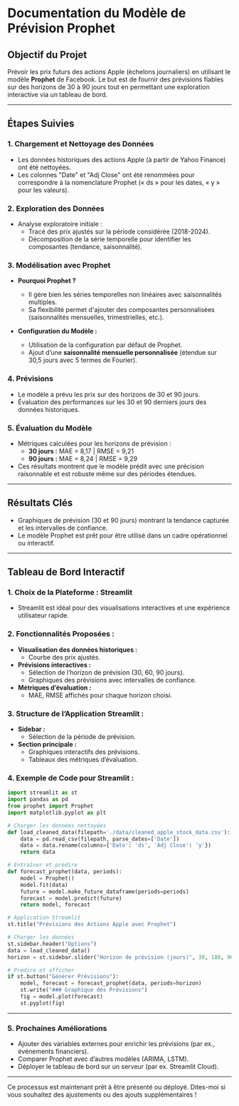 # Documentation du Modèle de Prévision Prophet

## Objectif du Projet
Prévoir les prix futurs des actions Apple (échelons journaliers) en utilisant le modèle **Prophet** de Facebook. Le but est de fournir des prévisions fiables sur des horizons de 30 à 90 jours tout en permettant une exploration interactive via un tableau de bord.

---

## Étapes Suivies

### 1. **Chargement et Nettoyage des Données**
- Les données historiques des actions Apple (à partir de Yahoo Finance) ont été nettoyées.
- Les colonnes "Date" et "Adj Close" ont été renommées pour correspondre à la nomenclature Prophet (« ds » pour les dates, « y » pour les valeurs).

### 2. **Exploration des Données**
- Analyse exploratoire initiale :
  - Tracé des prix ajustés sur la période considérée (2018-2024).
  - Décomposition de la série temporelle pour identifier les composantes (tendance, saisonnalité).

### 3. **Modélisation avec Prophet**
- **Pourquoi Prophet ?**
  - Il gère bien les séries temporelles non linéaires avec saisonnalités multiples.
  - Sa flexibilité permet d'ajouter des composantes personnalisées (saisonnalités mensuelles, trimestrielles, etc.).

- **Configuration du Modèle :**
  - Utilisation de la configuration par défaut de Prophet.
  - Ajout d’une **saisonnalité mensuelle personnalisée** (étendue sur 30,5 jours avec 5 termes de Fourier).

### 4. **Prévisions**
- Le modèle a prévu les prix sur des horizons de 30 et 90 jours.
- Évaluation des performances sur les 30 et 90 derniers jours des données historiques.

### 5. **Évaluation du Modèle**
- Métriques calculées pour les horizons de prévision :
  - **30 jours :** MAE = 8,17 | RMSE = 9,21
  - **90 jours :** MAE = 8,24 | RMSE = 9,29
- Ces résultats montrent que le modèle prédit avec une précision raisonnable et est robuste même sur des périodes étendues.

---

## Résultats Clés
- Graphiques de prévision (30 et 90 jours) montrant la tendance capturée et les intervalles de confiance.
- Le modèle Prophet est prêt pour être utilisé dans un cadre opérationnel ou interactif.

---

## Tableau de Bord Interactif

### 1. **Choix de la Plateforme : Streamlit**
- Streamlit est idéal pour des visualisations interactives et une expérience utilisateur rapide.

### 2. **Fonctionnalités Proposées :**
- **Visualisation des données historiques :**
  - Courbe des prix ajustés.
- **Prévisions interactives :**
  - Sélection de l’horizon de prévision (30, 60, 90 jours).
  - Graphiques des prévisions avec intervalles de confiance.
- **Métriques d’évaluation :**
  - MAE, RMSE affichés pour chaque horizon choisi.

### 3. **Structure de l’Application Streamlit :**
- **Sidebar :**
  - Sélection de la période de prévision.
- **Section principale :**
  - Graphiques interactifs des prévisions.
  - Tableaux des métriques d’évaluation.

### 4. **Exemple de Code pour Streamlit :**
```python
import streamlit as st
import pandas as pd
from prophet import Prophet
import matplotlib.pyplot as plt

# Charger les données nettoyées
def load_cleaned_data(filepath='./data/cleaned_apple_stock_data.csv'):
    data = pd.read_csv(filepath, parse_dates=['Date'])
    data = data.rename(columns={'Date': 'ds', 'Adj Close': 'y'})
    return data

# Entraîner et prédire
def forecast_prophet(data, periods):
    model = Prophet()
    model.fit(data)
    future = model.make_future_dataframe(periods=periods)
    forecast = model.predict(future)
    return model, forecast

# Application Streamlit
st.title("Prévisions des Actions Apple avec Prophet")

# Charger les données
st.sidebar.header("Options")
data = load_cleaned_data()
horizon = st.sidebar.slider("Horizon de prévision (jours)", 30, 180, 90)

# Prédire et afficher
if st.button("Générer Prévisions"):
    model, forecast = forecast_prophet(data, periods=horizon)
    st.write("### Graphique des Prévisions")
    fig = model.plot(forecast)
    st.pyplot(fig)
```

---

### 5. **Prochaines Améliorations**
- Ajouter des variables externes pour enrichir les prévisions (par ex., événements financiers).
- Comparer Prophet avec d’autres modèles (ARIMA, LSTM).
- Déployer le tableau de bord sur un serveur (par ex. Streamlit Cloud).

---

Ce processus est maintenant prêt à être présenté ou déployé. Dites-moi si vous souhaitez des ajustements ou des ajouts supplémentaires !